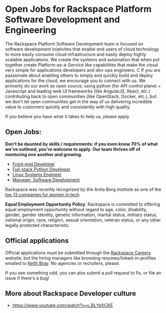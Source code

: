 # Open Jobs for Rackspace Platform Software Development and Engineering
The Rackspace Platform Software Development team is focused on software development iniativites that enable end users of cloud technology to more easily consume cloud infrastructure and easily deploy highly scalable applications.  We create the systems and automation that when put together create Platform-as-a-Service like capabilities that make the cloud very simple for applications developers and dev-ops engineers. 
C
If you are passionate about enabling others to simply and quickly build and deploy applications for the cloud, we encourage you to connect with us. We primarily do our work as open source, using python (for API control plane) + Javascript and leading web UI frameworks (like AngularJS, React, etc.) contributing back to open communities (like OpenStack, Docker, etc.), but we don't let open communities get in the way of us delivering incredible value to customers quickly and consistently with high quality. 

If you believe you have what it takes to help us, please apply.

## Open Jobs:
**Don't be daunted by skills / requirements: if you even know 70% of what we've
outlined, you're welcome to apply. Our team thrives off of mentoring one another
and growing.**

*  [Front-end Developer](https://github.com/kebray/rackspace_jobs/blob/master/front-end-developer.md)
*  [Full-stack Python Developer](https://github.com/kebray/rackspace_jobs/blob/master/full-stack-python-developer.md)
*  [Linux Systems Engineer](https://github.com/kebray/rackspace_jobs/blob/master/linux-sytems-engineer.md)
*  [Manager, Software Development](https://github.com/kebray/rackspace_jobs/blob/master/manager-software-development.md)

Rackspace was recently recognized by the Anita Borg institute as one of the
[top 13 companies for women in tech](http://mashable.com/2015/04/09/women-in-tech-top-companies/).

**Equal Employment Opportunity Policy**: Rackspace is committed to offering equal employment opportunity without regard to age, color, disability, gender, gender identity, genetic information, marital status, military status, national origin, race, religion, sexual orientation, veteran status, or any other legally protected characteristic.

## Official applications
Official applications must be submitted through the [Rackspace Careers](www.rackspace.com/talent) website, but the hiring managers like browsing resumes/linked-in-profiles emailed to [Keith Bray](mailto:keith.bray@rackspace.com). No agencies
or recruiters, please. 

If you see something odd, you can also submit a pull request to fix, or file an
issue if there's a bug!

## More about Rackspace Developer culture

* https://www.youtube.com/watch?v=v_BLYpfjCKE
